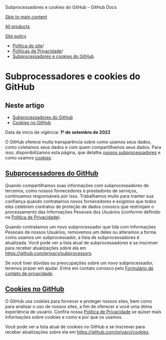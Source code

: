 Subprocessadores e cookies do GitHub - GitHub Docs

[Skip to main content](#main-content)

[All products](/pt)

[Site policy](/site-policy)

* [Política do site](/pt/site-policy)/
* [Políticas de Privacidade](/pt/site-policy/privacy-policies)/
* [Subprocessadores e cookies do GitHub](/pt/site-policy/privacy-policies/github-subprocessors-and-cookies)

Subprocessadores e cookies do GitHub
==========

Neste artigo
----------

* [Subprocessadores do GitHub](#github-subprocessors)
* [Cookies no GitHub](#cookies-on-github)

Data de início de vigência: **1º de setembro de 2022**

O GitHub oferece muita transparência sobre como usamos seus dados, como coletamos seus dados e com quem compartilhamos seus dados. Para isso, disponibilizamos esta página, que detalha [nossos subprocessadores](#github-subprocessors) e como usamos [cookies](#cookies-on-github).

[Subprocessadores do GitHub](#github-subprocessors)
----------

Quando compartilhamos suas informações com subprocessadores de terceiros, como nossos fornecedores e prestadores de serviços, continuamos responsáveis por isso. Trabalhamos muito para manter sua confiança quando contratamos novos fornecedores e exigimos que todos eles celebrem contratos de proteção de dados conosco que restrinjam o processamento das Informações Pessoais dos Usuários (conforme definido na [Política de Privacidade](/pt/site-policy/privacy-policies/github-privacy-statement)).

Quando contratamos um novo subprocessador que lida com Informações Pessoais de nossos Usuários, removemos um deles ou alteramos a forma como usamos um subprocessador, a lista de subprocessadores é atualizada. Você pode ver a lista atual de subprocessadores e se inscrever para receber atualizações sobre ela em <https://github.com/privacy/subprocessors>.

Se você tiver dúvidas ou preocupações sobre um novo subprocessador, teremos prazer em ajudar. Entre em contato conosco pelo [Formulário de contato de privacidade](https://github.com/contact/privacy).

[Cookies no GitHub](#cookies-on-github)
----------

O GitHub usa cookies para fornecer e proteger nossos sites, bem como para analisar o uso de nossos sites, a fim de oferecer a você uma ótima experiência de usuário. Confira nossa [Política de Privacidade](/pt/site-policy/privacy-policies/github-privacy-statement#our-use-of-cookies-and-tracking) se quiser mais informações sobre cookies e como e por que os usamos.

Você pode ver a lista atual de cookies no GitHub e se inscrever para receber atualizações sobre ela em <https://github.com/privacy/cookies>.
